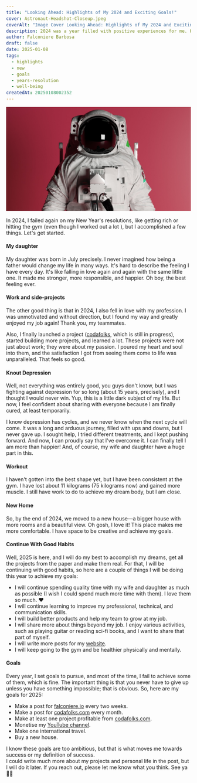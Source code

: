 ```yaml
---
title: "Looking Ahead: Highlights of My 2024 and Exciting Goals!"
cover: Astronaut-Headshot-Closeup.jpeg
coverAlt: "Image Cover Looking Ahead: Highlights of My 2024 and Exciting Goals!"
description: 2024 was a year filled with positive experiences for me. Here are my highlights!
author: Falconiere Barbosa
draft: false
date: 2025-01-08
tags:
  - highlights
  - new
  - goals
  - years-resolution
  - well-being
createdAt: 20250108002352
---
```


![Astronaut-Headshot-Closeup.jpeg](../assets/images/Astronaut-Headshot-Closeup.jpeg)

In 2024, I failed again on my New Year's resolutions, like getting rich or hitting the gym (even though I worked out a lot ), but I accomplished a few things. Let's get started.
#### My daughter
My daughter was born in July precisely. I never imagined how being a father would change my life in many ways. It's hard to describe the feeling I have every day. It's like falling in love again and again with the same little one. It made me stronger, more responsible, and happier.  Oh boy, the best feeling ever. 
#### Work and side-projects
The other good thing is that in 2024, I also fell in love with my profession. I was unmotivated and without direction, but I found my way and greatly enjoyed my job again! Thank you, my teammates. 

Also, I finally launched a project (<a href="https://codafolks.com" target="_blank">codafolks</a>, which is still in progress), started building more projects, and learned a lot. These projects were not just about work; they were about my passion. I poured my heart and soul into them, and the satisfaction I got from seeing them come to life was unparalleled. That feels so good.  
#### Knout Depression 
Well, not everything was entirely good, you guys don't know, but I was fighting against depression for so long (about 15 years, precisely), and I thought I would never win. Yup, this is a little dark subject of my life. But now, I feel confident about sharing with everyone because I am finally cured, at least temporarily. 

I know depression has cycles, and we never know when the next cycle will come. It was a long and arduous journey, filled with ups and downs, but I never gave up. I sought help, I tried different treatments, and I kept pushing forward. And now, I can proudly say that I've overcome it.  I can finally tell I am more than happier! And, of course, my wife and daughter have a huge part in this. 
#### Workout
I haven't gotten into the best shape yet, but I have been consistent at the gym. I have lost about 11 kilograms (75 kilograms now) and gained more muscle. I still have work to do to achieve my dream body, but I am close. 
#### New Home
So, by the end of 2024, we moved to a new house—a bigger house with more rooms and a beautiful view. Oh gosh, I love it! This place makes me more comfortable. I have space to be creative and achieve my goals. 
#### Continue With Good Habits
Well, 2025 is here, and I will do my best to accomplish my dreams, get all the projects from the paper and make them real. For that, I will be continuing with good habits,  so here are a couple of things I will be doing this year to achieve my goals: 

* I will continue spending quality time with my wife and daughter as much as possible (I wish I could spend much more time with them). I love them so much. ❤️
* I will continue learning to improve my professional, technical, and communication skills. 
* I will build better products and help my team to grow at my job.
* I will share more about things beyond my job. I enjoy various activities, such as playing guitar or reading sci-fi books, and I want to share that part of myself. 
* I will write more posts for my <a href="https://falconiere.io" target="_blank">website</a>.
* I will keep going to the gym and be healthier physically and mentally. 
#### Goals
Every year, I set goals to pursue, and most of the time, I fail to achieve some of them, which is fine. The important thing is that you never have to give up unless you have something impossible; that is obvious.  So, here are my goals for 2025: 

* Make a post for <a href="https://falconiere.io" target="_blank">falconiere.io</a> every two weeks.
* Make a post for <a href="https://codafolks.com" target="_blank">codafolks.com</a>  every month.
* Make at least one project profitable from <a href="https://codafolks.com" target="_blank">codafolks.com</a>.
* Monetise my <a href="(https://www.youtube.com/@falconiere" target="_blank">YouTube channel</a>.
* Make one international travel. 
* Buy a new house.

I know these goals are too ambitious, but that is what moves me towards success or my definition of success.  
I could write much more about my projects and personal life in the post, but I will do it later. If you reach out, please let me know what you think. See ya ✌🏽